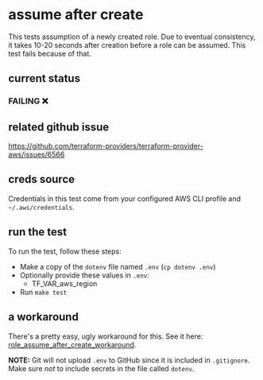 # assume after create
This tests assumption of a newly created role. Due to eventual consistency, it takes 10-20 seconds after creation before a role can be assumed. This test fails because of that.

## current status
### FAILING :x:

## related github issue
https://github.com/terraform-providers/terraform-provider-aws/issues/6566

## creds source
Credentials in this test come from your configured AWS CLI profile and `~/.aws/credentials`.

## run the test

To run the test, follow these steps:

* Make a copy of the `dotenv` file named `.env` (`cp dotenv .env`)
* Optionally provide these values in `.env`:
    * TF_VAR_aws_region
* Run `make test`

## a workaround

There's a pretty easy, ugly workaround for this. See it here: [role_assume_after_create_workaround](../role_assume_after_create_workaround).

**NOTE:** Git will not upload `.env` to GitHub since it is included in `.gitignore`. Make sure _not_ to include secrets in the file called `dotenv`.
